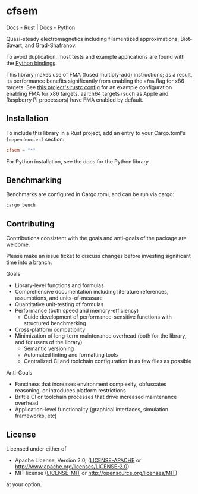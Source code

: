 # cfsem

[Docs - Rust](https://docs.rs/cfsem) | [Docs - Python](https://cfsem.readthedocs.io/)

Quasi-steady electromagnetics including filamentized approximations, Biot-Savart, and Grad-Shafranov.

To avoid duplication, most tests and example applications are found with the [Python bindings](https://github.com/cfs-energy/cfsem-py).

This library makes use of FMA (fused multiply-add) instructions; as a result, its performance benefits significantly from enabling the `+fma` flag for x86 targets. See [this project's rustc config](.cargo/config.toml) for an example configuration enabling FMA for x86 targets. aarch64 targets (such as Apple and Raspberry Pi processors) have FMA enabled by default.

## Installation

To include this library in a Rust project, add an entry to your Cargo.toml's `[dependencies]` section:

```toml
cfsem = "*"
```

For Python installation, see the docs for the Python library.

## Benchmarking

Benchmarks are configured in Cargo.toml, and can be run via cargo:

```bash
cargo bench
```

## Contributing

Contributions consistent with the goals and anti-goals of the package are welcome.

Please make an issue ticket to discuss changes before investing significant time into a branch.

Goals

* Library-level functions and formulas
* Comprehensive documentation including literature references, assumptions, and units-of-measure
* Quantitative unit-testing of formulas
* Performance (both speed and memory-efficiency)
  * Guide development of performance-sensitive functions with structured benchmarking
* Cross-platform compatibility
* Minimization of long-term maintenance overhead (both for the library, and for users of the library)
  * Semantic versioning
  * Automated linting and formatting tools
  * Centralized CI and toolchain configuration in as few files as possible

Anti-Goals

* Fanciness that increases environment complexity, obfuscates reasoning, or introduces platform restrictions
* Brittle CI or toolchain processes that drive increased maintenance overhead
* Application-level functionality (graphical interfaces, simulation frameworks, etc)

## License

Licensed under either of

* Apache License, Version 2.0, ([LICENSE-APACHE](LICENSE-APACHE) or http://www.apache.org/licenses/LICENSE-2.0)
* MIT license ([LICENSE-MIT](LICENSE-MIT) or http://opensource.org/licenses/MIT)

at your option.

